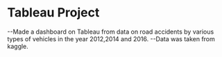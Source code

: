 # Tableau Project
--Made a dashboard on Tableau from data on road accidents by various types of vehicles in the year 2012,2014 and 2016.
--Data was taken from kaggle.
